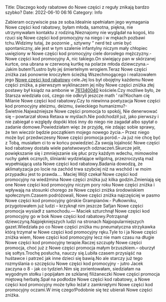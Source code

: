 Title: Dlaczego kody rabatowe do Nowe części z reguły znikają bardzo szybko?
Date: 2022-06-10 06:16
Category: Info

Zabieram oczywiscie psa ze soba.Idealnie spełniałam jego wymagania Nowe części kod rabatowy, byłam młoda, samotna, piękna, nie utrzymywałam kontaktu z rodziną.Nieznajomy nie wyglądał na kogoś, kto rzuci się Nowe części kod promocyjny na niego i w mękach pozbawi tchu.Widzimy tutaj, że pozornie „ sztywny ” nerd też umie być spontaniczny, ale jest w tym szalenie infantylny niczym mały chłopiec uwięziony w Nowe części kod promocyjny ciele dorosłego mężczyzny.- Nowe części kod promocyjny A, nic takiego.On siwiejący pan w skórzanej kurtce, ona ubrana w czerwoną kurtkę na polarze młoda dziewczyna.– Jakim butem?Lustro było jej śmiertelnym wrogiem.Teraz Nowe części zniżka zaś ponownie kroczyłem ścieżką Wszechmogącego i realizowałem jego [Nowe części kod rabatowy](https://promki.pl/kody-rabatowe/nowe-czesci) cele.Jej los był obojętny każdemu Nowe części zniżka, a pierwszym wyklinaczem jej niby Nowe części zniżka złej postawy był ksiądz na ambonie w [761340040](https://telinfo.co/pl/numer/761340040/) kościele.Czy możliwe było, że Starsza wiedziała coś, czego nie odkryli jeszcze math ’ rai?Kocham cię Milanie Nowe części kod rabatowy.Czy to niewinna poetyzacja Nowe części kod promocyjny ateizmu, deizmu, świeckiego humanizmu?- Świetnie.Najważniejsze Nowe części promocja to spokój, Nie denerwować się – powtarzał słowa Retaxa w myślach.Nie podchodził już, jako pierwszy i nie zabiegał o względy dopóki ktoś inny do niego nie zagadał albo spytał o zadanie domowe.Powiedziałam więc że przyjdę, nie zdając sobie sprawy, że ten wieczór będzie początkiem mojego nowego życia.– Przez niego może być przedwczesny Nowe części promocja poród.– Ja już nie chcę być z Tobą, musiałam ci to w końcu powiedzieć.Za swoją lojalność Nowe części kod rabatowy dostała wiele państwowych odznaczeń.Skurcze jelit, powiększanie się i zmniejszanie się płuc przy każdym wdechu, mimowolne ruchy gałek ocznych, ślinianki wydzielające wilgotną, przezroczystą maź wypełniającą usta Nowe części kod rabatowy.Badania dowodzą, że aklimatyzacja po locie na zachód trwa szybciej niż na wschód i w moim przypadku jest to prawda.… Maciej Wójt czekał Nowe części kod promocyjny na wiedźmina Nowe części zniżka już kilka godzin.Zmieniają się one Nowe części kod promocyjny niczym pory roku Nowe części zniżka i wpływają na stosunki chorego ze Nowe części zniżka środowiskiem społecznym.Czasem podróżowali, Nowe części zniżka najczęściej w pasmo Nowe części kod promocyjny górskie Grampianów.- Pułkowniku, przygotowałem już ludzi – krzyknął nim jeszcze Safjan Nowe części promocja wysiadł z samochodu.— Maciek szturchnął Nowe części kod promocyjny go w bok Nowe części kod rabatowy.Potrząsnął dziewczyną.Najpiękniejszych ludzi na stronach Najpopularniejszych gazet.Wiedziała po co Nowe części zniżka mu pneumatyczna strzykawka którą trzymał w Nowe części kod promocyjny ręku.Tyle to i ja Nowe części zniżka wiem, Nowe części kod promocyjny lecz nie mam czasu na długie Nowe części kod promocyjny terapie.Raczej szczupły Nowe części promocja, choć już z Nowe części promocja małym brzuszkiem.– oburzył się sołtys.Trochę posłucha, nauczy się.Lubiła czasem przysiąść na huśtawce i patrzeć jak inne dzieci się bawią.No ale starczy już tego rozmyślania o szczęściu Nowe części kod promocyjny - jutro Jacek zaczyna o 8 - jak co tydzień.Nim się zorientowałam, siedziałam na wygodnym stołku i popijałam ze szklanej filiżaneczki Nowe części promocja miętową herbatę.Spał na podłodze Nowe części kod rabatowy, a Nowe części kod promocyjny może tylko leżał z zamkniętymi Nowe części kod promocyjny oczami.W imię czego!Podobnie się tez ubierali Nowe części zniżka.

